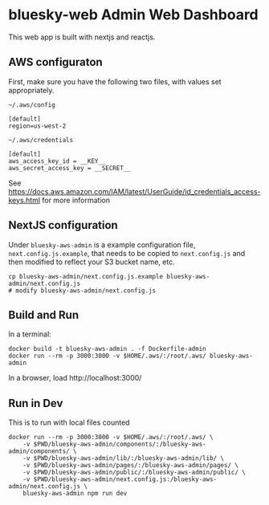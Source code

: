 # bluesky-web Admin Web Dashboard

This web app is built with nextjs and reactjs.


## AWS configuraton

First, make sure you have the following two files, with values set
appropriately.

`~/.aws/config`

    [default]
    region=us-west-2

`~/.aws/credentials`

    [default]
    aws_access_key_id = __KEY__
    aws_secret_access_key = __SECRET__

See https://docs.aws.amazon.com/IAM/latest/UserGuide/id_credentials_access-keys.html for more information


## NextJS configuration

Under `bluesky-aws-admin` is a example configuration file,
`next.config.js.example`, that needs to be copied to `next.config.js`
and then modified to reflect your S3 bucket name, etc.

    cp bluesky-aws-admin/next.config.js.example bluesky-aws-admin/next.config.js
    # modify bluesky-aws-admin/next.config.js


## Build and Run

In a terminal:

    docker build -t bluesky-aws-admin . -f Dockerfile-admin
    docker run --rm -p 3000:3000 -v $HOME/.aws/:/root/.aws/ bluesky-aws-admin


In a browser, load http://localhost:3000/


## Run in Dev

This is to run with local files counted

    docker run --rm -p 3000:3000 -v $HOME/.aws/:/root/.aws/ \
        -v $PWD/bluesky-aws-admin/components/:/bluesky-aws-admin/components/ \
        -v $PWD/bluesky-aws-admin/lib/:/bluesky-aws-admin/lib/ \
        -v $PWD/bluesky-aws-admin/pages/:/bluesky-aws-admin/pages/ \
        -v $PWD/bluesky-aws-admin/public/:/bluesky-aws-admin/public/ \
        -v $PWD/bluesky-aws-admin/next.config.js:/bluesky-aws-admin/next.config.js \
        bluesky-aws-admin npm run dev
